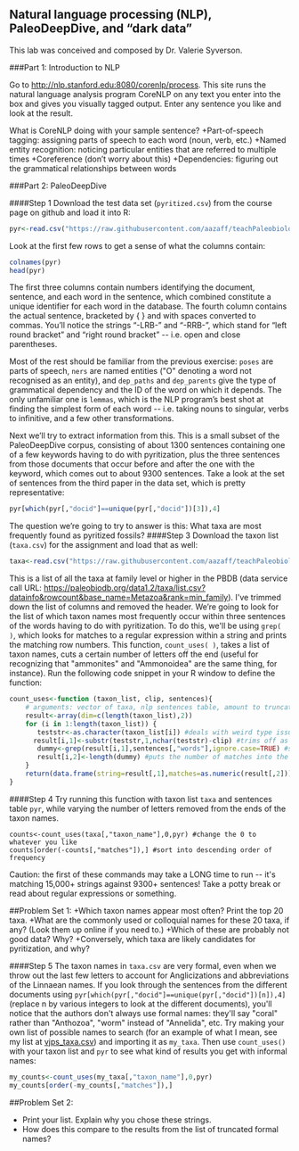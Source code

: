 ## Natural language processing (NLP), PaleoDeepDive, and “dark data”

This lab was conceived and composed by Dr. Valerie Syverson.

###Part 1: Introduction to NLP

Go to http://nlp.stanford.edu:8080/corenlp/process. This site runs the natural language analysis program CoreNLP on any text you enter into the box and gives you visually tagged output. Enter any sentence you like and look at the result.

What is CoreNLP doing with your sample sentence?
+Part-of-speech tagging: assigning parts of speech to each word (noun, verb, etc.)
+Named entity recognition: noticing particular entities that are referred to multiple times
+Coreference (don’t worry about this)
+Dependencies: figuring out the grammatical relationships between words

###Part 2: PaleoDeepDive

####Step 1
Download the test data set (````pyritized.csv````) from the course page on github and load it into R:
````R
pyr<-read.csv("https://raw.githubusercontent.com/aazaff/teachPaleobiology/master/Lab14Files/pyritized.csv")
````
Look at the first few rows to get a sense of what the columns contain:
````R
colnames(pyr)
head(pyr)
````
The first three columns contain numbers identifying the document, sentence, and each word in the sentence, which combined constitute a unique identifier for each word in the database.
The fourth column contains the actual sentence, bracketed by { } and with spaces converted to commas. You’ll notice the strings “-LRB-” and “-RRB-”, which stand for “left round bracket” and “right round bracket” -- i.e. open and close parentheses.

Most of the rest should be familiar from the previous exercise: ````poses```` are parts of speech, ````ners```` are named entities ("O" denoting a word not recognised as an entity), and ````dep_paths```` and ````dep_parents```` give the type of grammatical dependency and the ID of the word on which it depends. The only unfamiliar one is ````lemmas````, which is the NLP program’s best shot at finding the simplest form of each word -- i.e. taking nouns to singular, verbs to infinitive, and a few other transformations.

Next we’ll try to extract information from this. This is a small subset of the PaleoDeepDive corpus, consisting of about 1300 sentences containing one of a few keywords having to do with pyritization, plus the three sentences from those documents that occur before and after the one with the keyword, which comes out to about 9300 sentences. Take a look at the set of sentences from the third paper in the data set, which is pretty representative:
````R
pyr[which(pyr[,"docid"]==unique(pyr[,"docid"])[3]),4]
````
The question we’re going to try to answer is this: What taxa are most frequently found as pyritized fossils?
####Step 3
Download the taxon list (````taxa.csv````) for the assignment and load that as well:
````R
taxa<-read.csv("https://raw.githubusercontent.com/aazaff/teachPaleobiology/master/Lab14Files/taxa.csv")
````
This is a list of all the taxa at family level or higher in the PBDB (data service call URL: https://paleobiodb.org/data1.2/taxa/list.csv?datainfo&rowcount&base_name=Metazoa&rank=min_family). I've trimmed down the list of columns and removed the header. We’re going to look for the list of which taxon names most frequently occur within three sentences of the words having to do with pyritization. To do this, we'll be using ````grep( )````, which looks for matches to a regular expression within a string and prints the matching row numbers.
This function, ````count_uses( )````, takes a list of taxon names, cuts a certain number of letters off the end (useful for recognizing that "ammonites" and "Ammonoidea" are the same thing, for instance). Run the following code snippet in your R window to define the function:
````R
count_uses<-function (taxon_list, clip, sentences){
    # arguments: vector of taxa, nlp sentences table, amount to truncate end of taxon names
    result<-array(dim=c(length(taxon_list),2))
    for (i in 1:length(taxon_list)) {
       teststr<-as.character(taxon_list[i]) #deals with weird type issues
      result[i,1]<-substr(teststr,1,nchar(teststr)-clip) #trims off as many characters as specified and puts it into the table
       dummy<-grep(result[i,1],sentences[,"words"],ignore.case=TRUE) #searches all sentences in the table for the resulting string
       result[i,2]<-length(dummy) #puts the number of matches into the table
    }
    return(data.frame(string=result[,1],matches=as.numeric(result[,2])))
}
````
####Step 4
Try running this function with taxon list ````taxa```` and sentences table ````pyr````, while varying the number of letters removed from the ends of the taxon names. 
````
counts<-count_uses(taxa[,"taxon_name"],0,pyr) #change the 0 to whatever you like
counts[order(-counts[,"matches"]),] #sort into descending order of frequency
````
Caution: the first of these commands may take a LONG time to run -- it's matching 15,000+ strings against 9300+ sentences! Take a potty break or read about regular expressions or something.

##Problem Set 1:
+Which taxon names appear most often? Print the top 20 taxa.
+What are the commonly used or colloquial names for these 20 taxa, if any? (Look them up online if you need to.)
+Which of these are probably not good data? Why? 
+Conversely, which taxa are likely candidates for pyritization, and why?

####Step 5
The taxon names in ````taxa.csv```` are very formal, even when we throw out the last few letters to account for Anglicizations and abbreviations of the Linnaean names. If you look through the sentences from the different documents using ````pyr[which(pyr[,"docid"]==unique(pyr[,"docid"])[n]),4]```` (replace n by various integers to look at the different documents), you'll notice that the authors don't always use formal names: they'll say "coral" rather than "Anthozoa", "worm" instead of "Annelida", etc. Try making your own list of possible names to search (for an example of what I mean, see my list at [vjps_taxa.csv](https://raw.githubusercontent.com/aazaff/teachPaleobiology/master/Lab14Files/vjps_taxa.txt)) and importing it as ````my_taxa````. Then use ````count_uses()```` with your taxon list and ````pyr```` to see what kind of results you get with informal names:
````R
my_counts<-count_uses(my_taxa[,"taxon_name"],0,pyr)
my_counts[order(-my_counts[,"matches"]),]
````
##Problem Set 2:
+ Print your list. Explain why you chose these strings.
+ How does this compare to the results from the list of truncated formal names?
